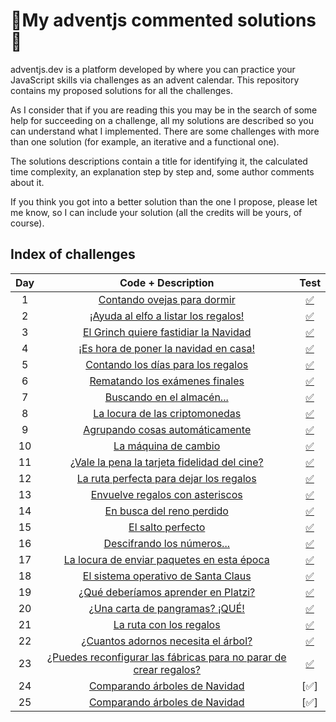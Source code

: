 # 🎄My adventjs commented solutions🎄

adventjs.dev is a platform developed by  where you can practice your JavaScript skills via challenges as an advent calendar. This repository contains my proposed solutions for all the challenges.

As I consider that if you are reading this you may be in the search of some help for succeeding on a challenge, all my solutions are described so you can understand what I implemented. There are some challenges with more than one solution (for example, an iterative and a functional one).

The solutions descriptions contain a title for identifying it, the calculated time complexity, an explanation step by step and, some author comments about it.

If you think you got into a better solution than the one I propose, please let me know, so I can include your solution (all the credits will be yours, of course).

## Index of challenges


| Day |                                                         Code + Description                                                         |                                   Test                                   |
| :---: | :----------------------------------------------------------------------------------------------------------------------------------: | :------------------------------------------------------------------------: |
|  1  |                     [Contando ovejas para dormir](https://github.com/arialdev/adventjs/blob/main/src/day01.js)                     | [✅](https://github.com/arialdev/adventjs/blob/main/tests/day01.test.js) |
|  2  |                [¡Ayuda al elfo a listar los regalos!](https://github.com/arialdev/adventjs/blob/main/src/day02.js)                | [✅](https://github.com/arialdev/adventjs/blob/main/tests/day02.test.js) |
|  3  |                [El Grinch quiere fastidiar la Navidad](https://github.com/arialdev/adventjs/blob/main/src/day03.js)                | [✅](https://github.com/arialdev/adventjs/blob/main/tests/day03.test.js) |
|  4  |               [¡Es hora de poner la navidad en casa!](https://github.com/arialdev/adventjs/blob/main/src/day04.js)               | [✅](https://github.com/arialdev/adventjs/blob/main/tests/day04.test.js) |
|  5  |                 [Contando los días para los regalos](https://github.com/arialdev/adventjs/blob/main/src/day05.js)                 | [✅](https://github.com/arialdev/adventjs/blob/main/tests/day05.test.js) |
|  6  |                   [Rematando los exámenes finales](https://github.com/arialdev/adventjs/blob/main/src/day06.js)                   | [✅](https://github.com/arialdev/adventjs/blob/main/tests/day06.test.js) |
|  7  |                     [Buscando en el almacén...](https://github.com/arialdev/adventjs/blob/main/src/day07.js)                     | [✅](https://github.com/arialdev/adventjs/blob/main/tests/day07.test.js) |
|  8  |                   [La locura de las criptomonedas](https://github.com/arialdev/adventjs/blob/main/src/day08.js)                   | [✅](https://github.com/arialdev/adventjs/blob/main/tests/day08.test.js) |
|  9  |                  [Agrupando cosas automáticamente](https://github.com/arialdev/adventjs/blob/main/src/day09.js)                  | [✅](https://github.com/arialdev/adventjs/blob/main/tests/day09.test.js) |
| 10 |                        [La máquina de cambio](https://github.com/arialdev/adventjs/blob/main/src/day10.js)                        | [✅](https://github.com/arialdev/adventjs/blob/main/tests/day10.test.js) |
| 11 |            [¿Vale la pena la tarjeta fidelidad del cine?](https://github.com/arialdev/adventjs/blob/main/src/day11.js)            | [✅](https://github.com/arialdev/adventjs/blob/main/tests/day11.test.js) |
| 12 |               [La ruta perfecta para dejar los regalos](https://github.com/arialdev/adventjs/blob/main/src/day12.js)               | [✅](https://github.com/arialdev/adventjs/blob/main/tests/day12.test.js) |
| 13 |                   [Envuelve regalos con asteriscos](https://github.com/arialdev/adventjs/blob/main/src/day13.js)                   | [✅](https://github.com/arialdev/adventjs/blob/main/tests/day13.test.js) |
| 14 |                      [En busca del reno perdido](https://github.com/arialdev/adventjs/blob/main/src/day14.js)                      | [✅](https://github.com/arialdev/adventjs/blob/main/tests/day14.test.js) |
| 15 |                          [El salto perfecto](https://github.com/arialdev/adventjs/blob/main/src/day15.js)                          | [✅](https://github.com/arialdev/adventjs/blob/main/tests/day15.test.js) |
| 16 |                     [Descifrando los números...](https://github.com/arialdev/adventjs/blob/main/src/day16.js)                     | [✅](https://github.com/arialdev/adventjs/blob/main/tests/day16.test.js) |
| 17 |             [La locura de enviar paquetes en esta época](https://github.com/arialdev/adventjs/blob/main/src/day17.js)             | [✅](https://github.com/arialdev/adventjs/blob/main/tests/day17.test.js) |
| 18 |                 [El sistema operativo de Santa Claus](https://github.com/arialdev/adventjs/blob/main/src/day18.js)                 | [✅](https://github.com/arialdev/adventjs/blob/main/tests/day18.test.js) |
| 19 |               [¿Qué deberíamos aprender en Platzi?](https://github.com/arialdev/adventjs/blob/main/src/day19.js)               | [✅](https://github.com/arialdev/adventjs/blob/main/tests/day19.test.js) |
| 20 |                  [¿Una carta de pangramas? ¡QUÉ!](https://github.com/arialdev/adventjs/blob/main/src/day20.js)                  | [✅](https://github.com/arialdev/adventjs/blob/main/tests/day20.test.js) |
| 21 |                       [La ruta con los regalos](https://github.com/arialdev/adventjs/blob/main/src/day21.js)                       | [✅](https://github.com/arialdev/adventjs/blob/main/tests/day21.test.js) |
| 22 |                [¿Cuantos adornos necesita el árbol?](https://github.com/arialdev/adventjs/blob/main/src/day22.js)                | [✅](https://github.com/arialdev/adventjs/blob/main/tests/day22.test.js) |
| 23 | [¿Puedes reconfigurar las fábricas para no parar de crear regalos?](https://github.com/arialdev/adventjs/blob/main/src/day23.js) | [✅](https://github.com/arialdev/adventjs/blob/main/tests/day23.test.js) |
| 24 |                   [Comparando árboles de Navidad](https://github.com/arialdev/adventjs/blob/main/src/day24.js)                   | [✅]                                                                         |
| 25 |                   [Comparando árboles de Navidad](https://github.com/arialdev/adventjs/blob/main/src/day24.js)                   | [✅]                                                                         |
